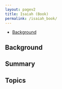 ```yaml
---
layout: pagev2
title: Isaiah (Book)
permalink: /isaiah_book/
---
```

- [Background](#background)

## Background

## Summary

## Topics

